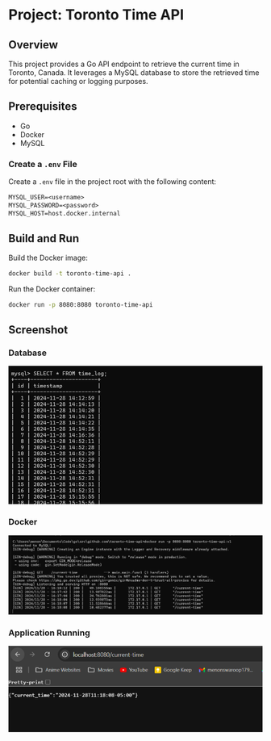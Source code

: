 # Project: Toronto Time API

## Overview

This project provides a Go API endpoint to retrieve the current time in Toronto, Canada. It leverages a MySQL database to store the retrieved time for potential caching or logging purposes.

## Prerequisites

- Go
- Docker
- MySQL

### Create a `.env` File

Create a `.env` file in the project root with the following content:

```env
MYSQL_USER=<username>
MYSQL_PASSWORD=<password>
MYSQL_HOST=host.docker.internal
```

## Build and Run

Build the Docker image:

```bash
docker build -t toronto-time-api .
```

Run the Docker container:

```bash
docker run -p 8080:8080 toronto-time-api
```

## Screenshot

### Database 
![](images/DatabaseSS.png)

### Docker 
![](images/DockerRunning.png)

### Application Running 
![](images/TimeDetails.png)
